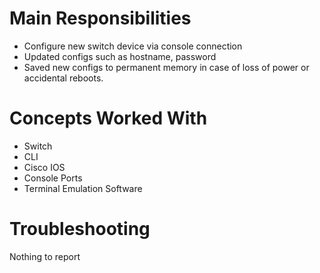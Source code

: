 # Main Responsibilities
- Configure new switch device via console connection
- Updated configs such as hostname, password
- Saved new configs to permanent memory in case of loss of power or accidental reboots. 

# Concepts Worked With 
- Switch
- CLI
- Cisco IOS
- Console Ports
- Terminal Emulation Software


# Troubleshooting 
Nothing to report